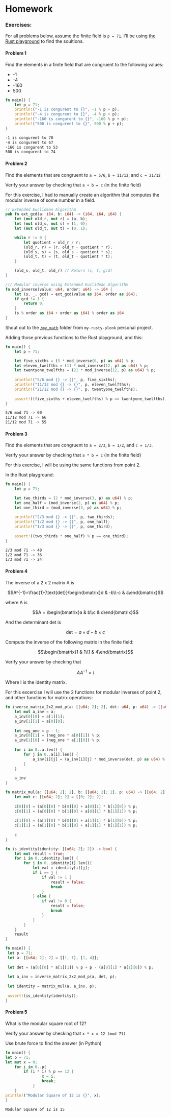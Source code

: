# Homework

### Exercises:
For all problems below, assume the finite field is `p = 71`.
I'll be using [the Rust playground](https://play.rust-lang.org/?version=stable&mode=debug&edition=2024) to find the soultions.

#### Problem 1

Find the elements in a finite field that are congruent to the following values:

- -1
- -4
- -160
- 500

```rust
fn main() {
    let p = 71;
    println!("-1 is congurent to {}", -1 % p + p);
    println!("-4 is congurent to {}", -4 % p + p);
    println!("-160 is congurent to {}", -160 % p + p);
    println!("500 is congurent to {}", 500 % p + p);
}
```

```bash
-1 is congurent to 70
-4 is congurent to 67
-160 is congurent to 53
500 is congurent to 74
```

#### Problem 2

Find the elements that are congruent to `a = 5/6`, `b = 11/12`, and `c = 21/12`

Verify your answer by checking that `a + b = c` (in the finite field)

For this exercise, I had to manually create an algorithm that computes the modular inverse of some number in a field.

```rust
// Extended Euclidean Algorithm
pub fn ext_gcd(a: i64, b: i64) -> (i64, i64, i64) {
    let (mut old_r, mut r) = (a, b);
    let (mut old_s, mut s) = (1, 0);
    let (mut old_t, mut t) = (0, 1);

    while r != 0 {
        let quotient = old_r / r;
        (old_r, r) = (r, old_r - quotient * r);
        (old_s, s) = (s, old_s - quotient * s);
        (old_t, t) = (t, old_t - quotient * t);
    }

    (old_s, old_t, old_r) // Return (s, t, gcd)
}

/// Modular inverse using Extended Euclidean Algorithm
fn mod_inverse(value: u64, order: u64) -> i64 {
    let (s, _, gcd) = ext_gcd(value as i64, order as i64);
    if gcd != 1 {
        return 0;
    }
    (s % order as i64 + order as i64) % order as i64
}
```

Shout out to the [`/my_math`](https://github.com/santiellena/my-rusty-plonk/blob/main/src/my_math) folder from `my-rusty-plonk` personal project.

Adding those previous functions to the Rust playground, and this:
```rust
fn main() {
    let p = 71;

    let five_sixths = (5 * mod_inverse(6, p) as u64) % p;
    let eleven_twelfths = (11 * mod_inverse(12, p) as u64) % p;
    let twentyone_twelfths = (21 * mod_inverse(12, p) as u64) % p;
    
    println!("5/6 mod {} -> {}", p, five_sixths);
    println!("11/12 mod {} -> {}", p, eleven_twelfths);
    println!("21/12 mod {} -> {}", p, twentyone_twelfths);
    
    assert!((five_sixths + eleven_twelfths) % p == twentyone_twelfths);
}
```

```bash
5/6 mod 71 -> 60
11/12 mod 71 -> 66
21/12 mod 71 -> 55
```

#### Problem 3

Find the elements that are congruent to `a = 2/3`, `b = 1/2`, and `c = 1/3`.

Verify your answer by checking that `a * b = c` (in the finite field)

For this exercise, I will be using the same functions from point 2.

In the Rust playground:
```rust
fn main() {
    let p = 71;

    let two_thirds = (2 * mod_inverse(3, p) as u64) % p;
    let one_half = (mod_inverse(2, p) as u64) % p;
    let one_third = (mod_inverse(3, p) as u64) % p;
    
    println!("2/3 mod {} -> {}", p, two_thirds);
    println!("1/2 mod {} -> {}", p, one_half);
    println!("1/3 mod {} -> {}", p, one_third);
    
    assert!((two_thirds * one_half) % p == one_third);
}
```

```bash
2/3 mod 71 -> 48
1/2 mod 71 -> 36
1/3 mod 71 -> 24
```

#### Problem 4

The inverse of a 2 x 2 matrix A is

```math
A^{-1}=\frac{1}{\text{det}}\begin{bmatrix}d & -b\\-c & a\end{bmatrix}
```

where A is

```math
A = \begin{bmatrix}a & b\\c & d\end{bmatrix}
```

And the determinant det is

```math
\text{det}=a \times d-b\times c
```

Compute the inverse of the following matrix in the finite field:

```math
\begin{bmatrix}1 & 1\\1 & 4\end{bmatrix}
```

Verify your answer by checking that

```math
AA^{-1}=I
```

Where I is the identity matrix.

For this excercise I will use the 2 functions for modular inverses of point 2, and other functions for matrix operations:

```rust
fn inverse_matrix_2x2_mod_p(a: [[u64; 2]; 2], det: u64, p: u64) -> [[u64; 2]; 2] {
    let mut a_inv = a;
    a_inv[0][0] = a[1][1];
    a_inv[1][1] = a[0][0];
    
    let neg_one = p - 1;
    a_inv[0][1] = (neg_one * a[0][1]) % p;
    a_inv[1][0] = (neg_one * a[1][0]) % p;
    
    for i in 0..a.len() {
        for j in 0..a[i].len() {
            a_inv[i][j] = (a_inv[i][j] * mod_inverse(det, p) as u64) % p;
        }
    }
    
    a_inv
}

fn matrix_mul(a: [[u64; 2]; 2], b: [[u64; 2]; 2], p: u64) -> [[u64; 2]; 2] {
    let mut c: [[u64; 2]; 2] = [[0; 2]; 2];
    
    c[0][0] = (a[0][0] * b[0][0] + a[0][1] * b[1][0]) % p;
    c[0][1] = (a[0][0] * b[1][0] + a[0][1] * b[1][1]) % p;
    
    c[1][0] = (a[1][0] * b[0][0] + a[1][1] * b[1][0]) % p;
    c[1][1] = (a[1][0] * b[1][0] + a[1][1] * b[1][1]) % p;
    
    c
}

fn is_identity(identity: [[u64; 2]; 2]) -> bool {
    let mut result = true;
    for i in 0..identity.len() {
        for j in 0..identity[i].len(){
            let val = identity[i][j];
            if i == j {
                if val != 1 {
                    result = false;
                    break
                }
            } else {
                if val != 0 {
                    result = false;
                    break
                }
            }
        }
    }
    result
}

fn main() {
 let p = 71;
 let a: [[u64; 2]; 2] = [[1, 1], [1, 4]];
 
 let det = (a[0][0] * a[1][1]) % p + p - (a[0][1] * a[1][0]) % p;
 
 let a_inv = inverse_matrix_2x2_mod_p(a, det, p);
 
 let identity = matrix_mul(a, a_inv, p);
 
 assert!(is_identity(identity));
}
```

#### Problem 5

What is the modular square root of 12?

Verify your answer by checking that `x * x = 12 (mod 71)`

Use brute force to find the answer (in Python)

```rust
fn main() {
let p = 71;
let mut x = 0;
    for i in 0..p{
        if (i * i) % p == 12 {
                x = i;
                break;
            }
    }
println!("Modular Square of 12 is {}", x);
}
```

```bash
Modular Square of 12 is 15
```